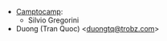 - [Camptocamp](https://www.camptocamp.com):
  - Silvio Gregorini
- Duong (Tran Quoc) \<<duongtq@trobz.com>\>
